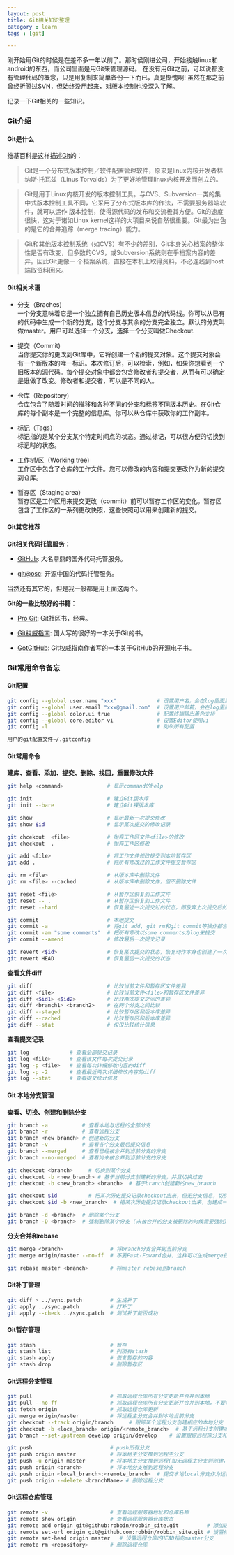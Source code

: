```yaml
---
layout: post
title: Git相关知识整理
category : learn
tags : [git]

---
```


刚开始用Git的时候是在差不多一年以前了。那时侯刚进公司，开始接触linux和android的东西，而公司里面是用Git来管理源码。
在没有用Git之前，可以说都没有管理代码的概念，只是用复制来简单备份一下而已，真是惭愧啊! 
虽然在那之前曾经折腾过SVN，但始终没用起来，对版本控制也没深入了解。

记录一下Git相关的一些知识。

<!--break-->

### Git介绍

#### Git是什么
维基百科是这样描述[Git](http://zh.wikipedia.org/wiki/Git)的：
>Git是一个分布式版本控制／软件配置管理软件，原来是linux内核开发者林纳斯·托瓦兹（Linus Torvalds）为了更好地管理linux内核开发而创立的。

>Git是用于Linux内核开发的版本控制工具。与CVS、Subversion一类的集中式版本控制工具不同，它采用了分布式版本库的作法，不需要服务器端软件，就可以运作
版本控制，使得源代码的发布和交流极其方便。Git的速度很快，这对于诸如Linux kernel这样的大项目来说自然很重要。Git最为出色的是它的合并追踪（merge  tracing）能力。


>Git和其他版本控制系统（如CVS）有不少的差别，Git本身关心档案的整体性是否有改变，但多数的CVS，或Subversion系统则在乎档案内容的差异。因此Git更像一
个档案系统，直接在本机上取得资料，不必连线到host端取资料回来。

#### Git相关术语

*  分支（Braches)  
一个分支意味着它是一个独立拥有自己历史版本信息的代码线。你可以从已有的代码中生成一个新的分支，这个分支与其余的分支完全独立。默认的分支叫做master。用户可以选择一个分支，选择一个分支叫做Checkout.

*  提交（Commit)  
当你提交你的更改到Git库中，它将创建一个新的提交对象。这个提交对象会有一个新版本的唯一标识。本次修订后，可以检索，例如，如果你想看到一个旧版本的源代码。每个提交对象中都会包含修改者和提交者，从而有可以确定是谁做了改变。修改者和提交者，可以是不同的人。

*  仓库（Repository)  
仓库包含了随着时间的推移和各种不同的分支和标签不同版本历史。在Git仓库的每个副本是一个完整的信息库。你可以从仓库中获取你的工作副本。

*  标记（Tags）  
标记指的是某个分支某个特定时间点的状态。通过标记，可以很方便的切换到标记时的状态。

*  工作树/区（Working tree)   
工作区中包含了仓库的工作文件。您可以修改的内容和提交更改作为新的提交到仓库。

*  暂存区（Staging area）  
暂存区是工作区用来提交更改（commit）前可以暂存工作区的变化。暂存区包含了工作区的一系列更改快照，这些快照可以用来创建新的提交。 

#### Git其它推荐
**Git相关代码托管服务：**


* [GitHub](http://www.github.com/): 大名鼎鼎的国外代码托管服务。

* [git@osc](http://git.oschina.net/): 开源中国的代码托管服务。

当然还有其它的，但是我一般都是用上面这两个。

**Git的一些比较好的书籍：**

* [Pro Git](http://git.oschina.net/progit/): Git社区书，经典。

* [Git权威指南](http://www.worldhello.net/gotgit/): 国人写的很好的一本关于Git的书。

* [GotGitHub](http://www.worldhello.net/gotgithub/): Git权威指南作者写的一本关于GitHub的开源电子书。

### Git常用命令备忘

#### Git配置

```bash
git config --global user.name "xxx" 			# 设置用户名，会在log里面显示
git config --global user.email "xxx@gmail.com"	# 设置用户邮箱，会在log里面显示
git config --global color.ui true 				# 配置终端输出着色支持
git config --global core.editor vi 		   		# 设置Editor使用vi
git config -l   								# 列举所有配置

用户的git配置文件~/.gitconfig
```

#### Git常用命令

**建库、查看、添加、提交、删除、找回，重置修改文件**

```bash
git help <command>   			# 显示command的help

git init						# 建立Git版本库
git init --bare					# 建立Git裸版本库

git show 						# 显示最新一次提交修改
git show $id         			# 显示某次提交的修改记录

git chcekout  <file>   			# 抛弃工作区文件<file>的修改
git checkout  .        			# 抛弃工作区修改

git add <file>      			# 将工作文件修改提交到本地暂存区
git add .           			# 将所有修改过的工作文件提交暂存区

git rm <file>      	 			# 从版本库中删除文件
git rm <file> --cached  		# 从版本库中删除文件，但不删除文件

git reset <file>    			# 从暂存区恢复到工作文件
git reset -- .      			# 从暂存区恢复到工作文件
git reset --hard    			# 恢复最近一次提交过的状态，即放弃上次提交后的所有本次修改

git commit						# 本地提交
git commit -a       			# 将git add, git rm和git commit等操作都合并在一起做
git commit -am "some comments" 	# 把所有修改以some comments为log来提交
git commit --amend      		# 修改最后一次提交记录

git revert <$id>    			# 恢复某次提交的状态，恢复动作本身也创建了一次提交对象
git revert HEAD     			# 恢复最后一次提交的状态
```

**查看文件diff**

```bash
git diff 		     			# 比较当前文件和暂存区文件差异
git diff <file>					# 比较当前文件<file>和暂存区文件差异
git diff <$id1> <$id2>   		# 比较两次提交之间的差异
git diff <branch1> <branch2> 	# 在两个分支之间比较 
git diff --staged   			# 比较暂存区和版本库差异
git diff --cached   			# 比较暂存区和版本库差异
git diff --stat     			# 仅仅比较统计信息
```

**查看提交记录**

```bash
git log				# 查看全部提交记录
git log <file>      # 查看该文件每次提交记录
git log -p <file>   # 查看每次详细修改内容的diff
git log -p -2       # 查看最近两次详细修改内容的diff
git log --stat      # 查看提交统计信息
```

#### Git 本地分支管理

**查看、切换、创建和删除分支**

```bash
git branch -a			# 查看本地与远程的全部分支
git branch -r           # 查看远程分支
git branch <new_branch> # 创建新的分支
git branch -v           # 查看各个分支最后提交信息
git branch --merged     # 查看已经被合并到当前分支的分支
git branch --no-merged  # 查看尚未被合并到当前分支的分支

git checkout <branch>     # 切换到某个分支
git checkout -b <new_branch> # 基于当前分支创建新的分支，并且切换过去
git checkout -b <new_branch> <branch>  # 基于branch创建新的new_branch

git checkout $id          # 把某次历史提交记录checkout出来，但无分支信息，切换到其他分支会自动删除
git checkout $id -b <new_branch>  # 把某次历史提交记录checkout出来，创建成一个分支

git branch -d <branch>  # 删除某个分支
git branch -D <branch>  # 强制删除某个分支 (未被合并的分支被删除的时候需要强制)
```

**分支合并和rebase**

```bash
git merge <branch>               # 将branch分支合并到当前分支
git merge origin/master --no-ff  # 不要Fast-Foward合并，这样可以生成merge提交

git rebase master <branch>       # 将master rebase到branch
```

#### Git补丁管理

```bash
git diff > ../sync.patch         # 生成补丁
git apply ../sync.patch          # 打补丁
git apply --check ../sync.patch  # 测试补丁能否成功
```

#### Git暂存管理

```bash
git stash                        # 暂存
git stash list                   # 列所有stash
git stash apply                  # 恢复暂存的内容
git stash drop                   # 删除暂存区
```

#### Git远程分支管理

```bash
git pull                         # 抓取远程仓库所有分支更新并合并到本地
git pull --no-ff                 # 抓取远程仓库所有分支更新并合并到本地，不要快进合并
git fetch origin                 # 抓取远程仓库更新
git merge origin/master          # 将远程主分支合并到本地当前分支
git checkout --track origin/branch     # 跟踪某个远程分支创建相应的本地分支
git checkout -b <loca_branch> origin/<remote_branch>  # 基于远程分支创建本地分支，功能同上
git branch --set-upstream develop origin/develop 	# 设置跟踪远程库分支和本地库分支

git push                         # push所有分支
git push origin master           # 将本地主分支推到远程主分支
git push -u origin master        # 将本地主分支推到远程(如无远程主分支则创建，用于初始化远程仓库)
git push origin <branch>   		 # 将本地分支推到远程分支
git push origin <local_branch>:<remote_branch>  # 提交本地local分支作为远程的remote分支
git push origin --delete <branchName> # 删除远程分支
```

#### Git远程仓库管理

```bash
git remote -v                    # 查看远程服务器地址和仓库名称
git remote show origin           # 查看远程服务器仓库状态
git remote add origin git@github:robbin/robbin_site.git         # 添加远程仓库地址
git remote set-url origin git@github.com:robbin/robbin_site.git # 设置修改远程仓库地址
git remote set-head origin master   # 设置远程仓库的HEAD指向master分支
git remote rm <repository>       # 删除远程仓库
```

